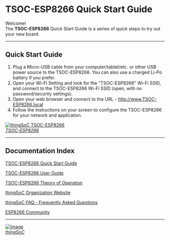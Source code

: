 # TSOC-ESP8266 Quick Start Guide

Welcome! <br>
The **TSOC-ESP8266**  Quick Start Guide is a series of quick steps to try out your new board.

---------------------------------------

## Quick Start Guide <a name="quickstartguide_index"/>

1. Plug a Micro-USB cable from your computer/tablet/etc. or other USB power source
   to the TSOC-ESP8266. You can also use a charged Li-Po battery if you prefer.
2. Open your Wi-Fi Setting and look for the "TSOC-ESP8266" Wi-Fi SSID,
   and connect to the TSOC-ESP8266  Wi-Fi SSID (open, with no password/security settings).
3. Open your web browser and connect to the URL - http://www.TSOC-ESP8266.local
4. Follow the instructions on your screen to configure the TSOC-ESP8266 for your network and application.

[![thingSoC TSOC-ESP8266](http://patternagents.github.io/img/projects/TSOC-ESP8266/TSOC-ESP8266_top.png)  
*TSOC-ESP8266*](https://github.com/PatternAgents/TSOC-ESP8266/)

---------------------------------------

## Documentation Index <a name="documentation_index"/>

[TSOC-ESP8266 Quick Start Guide](https://github.com/PatternAgents/TSOC-ESP8266/blob/master/TSOC-ESP8266/docs/TSOC-ESP8266_qsg.md)

[TSOC-ESP8266 User Guide](https://github.com/PatternAgents/TSOC-ESP8266/blob/master/TSOC-ESP8266/docs/TSOC-ESP8266_ug.md)

[TSOC-ESP8266 Theory of Operation](https://github.com/PatternAgents/TSOC-ESP8266/blob/master/TSOC-ESP8266/docs/TSOC-ESP8266_theory.md)

[thingSoC Organization Website](http://thingSoC.github.io)

[thingSoC FAQ - Frequently Asked Questions](http://thingsoc.github.io/support/faq.html)

[ESP8266 Community](https://github.com/esp8266/Arduino)

---------------------------------------

[![Image](http://thingsoc.github.io/img/projects/thingSoC/thingSoC_thumb.png?raw=true)  
*thingSoC*](http://thingsoc.github.io) 
